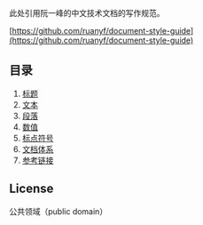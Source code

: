 
此处引用阮一峰的中文技术文档的写作规范。

[https://github.com/ruanyf/document-style-guide](https://github.com/ruanyf/document-style-guide)


## 目录

1. [标题](/docs/document-style-guide/title.md)
1. [文本](/docs/document-style-guide/text.md)
1. [段落](/docs/document-style-guide/paragraph.md)
1. [数值](/docs/document-style-guide/number.md)
1. [标点符号](/docs/document-style-guide/marks.md)
1. [文档体系](/docs/document-style-guide/structure.md)
1. [参考链接](/docs/document-style-guide/reference.md)

## License

公共领域（public domain）